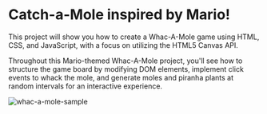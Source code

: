 # Catch-a-Mole inspired by Mario!
This project will show you how to create a Whac-A-Mole game using HTML, CSS, and JavaScript, with a focus on utilizing the HTML5 Canvas API.

Throughout this Mario-themed Whac-A-Mole project, you'll see how to structure the game board by modifying DOM elements, implement click events to whack the mole, and generate moles and piranha plants at random intervals for an interactive experience.

![whac-a-mole-sample](https://user-images.githubusercontent.com/78777681/221445356-31d1e159-9e71-43cb-8d38-a6988b81051d.png)
